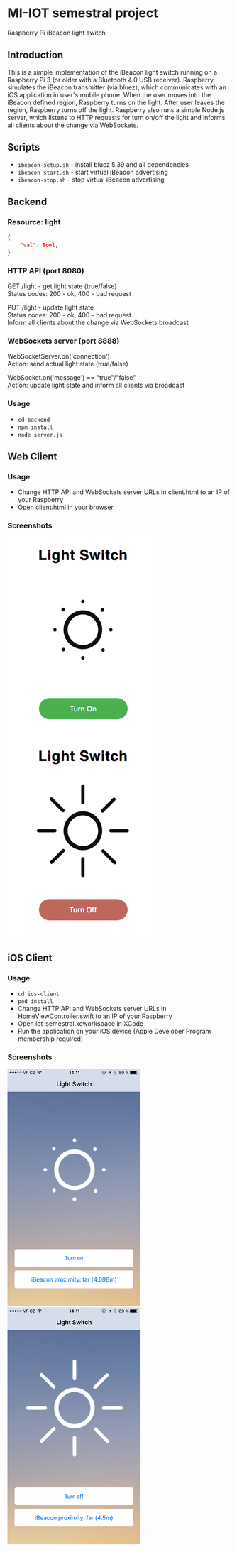 # MI-IOT semestral project
Raspberry Pi iBeacon light switch

## Introduction

This is a simple implementation of the iBeacon light switch running on a Raspberry Pi 3 (or older with a Bluetooth 4.0 USB receiver). Raspberry simulates the iBeacon transmitter (via bluez), which communicates with an iOS application in user's mobile phone. When the user moves into the iBeacon defined region, Raspberry turns on the light. After user leaves the region, Raspberry turns off the light. Raspberry also runs a simple Node.js server, which listens to HTTP requests for turn on/off the light and informs all clients about the change via WebSockets. 

## Scripts
- `ibeacon-setup.sh` - install bluez 5.39 and all dependencies
- `ibeacon-start.sh` - start virtual iBeacon advertising
- `ibeacon-stop.sh` - stop virtual iBeacon advertising

## Backend
### Resource: light

```json
{
	"val": Bool,
}
```

### HTTP API (port 8080)

GET /light - get light state (true/false)  
Status codes: 200 - ok, 400 - bad request

PUT /light - update light state  
Status codes: 200 - ok, 400 - bad request  
Inform all clients about the change via WebSockets broadcast

### WebSockets server (port 8888)

WebSocketServer.on('connection')  
Action: send actual light state (true/false) 

WebSocket.on('message') == "true"/"false"  
Action: update light state and inform all clients via broadcast

### Usage

- `cd backend`
- `npm install`
- `node server.js`

## Web Client

### Usage

- Change HTTP API and WebSockets server URLs in client.html to an IP of your Raspberry
- Open client.html in your browser

### Screenshots

![alt text](screenshots/web1.png "web-client light off")
![alt text](screenshots/web2.png "web-client light on")

## iOS Client

### Usage

- `cd ios-client`
- `pod install`
- Change HTTP API and WebSockets server URLs in HomeViewController.swift to an IP of your Raspberry
- Open iot-semestral.xcworkspace in XCode
- Run the application on your iOS device (Apple Developer Program membership required)

### Screenshots

![alt text](screenshots/ios1.png "ios-client light off")
![alt text](screenshots/ios2.png "ios-client light on")
